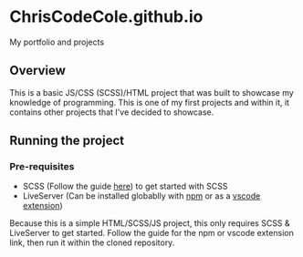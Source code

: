 # ChrisCodeCole.github.io
My portfolio and projects

## Overview 
This is a basic JS/CSS (SCSS)/HTML project that was built to showcase my knowledge of programming. This is one of my first projects and within it, it contains other projects that I've decided to showcase. 

## Running the project 
### Pre-requisites 
* SCSS (Follow the guide [here](https://sass-lang.com/guide)) to get started with SCSS
* LiveServer (Can be installed globablly with [npm](https://www.npmjs.com/package/live-server) or as a [vscode extension](https://marketplace.visualstudio.com/items?itemName=ritwickdey.LiveServer))

Because this is a simple HTML/SCSS/JS project, this only requires SCSS & LiveServer to get started. Follow the guide for the npm or vscode extension link, then run it within the cloned repository.
